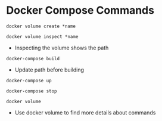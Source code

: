 # Docker Compose Commands

```
docker volume create *name
```

```
docker volume inspect *name
```
* Inspecting the volume shows the path

```
docker-compose build
```
* Update path before building

```
docker-compose up
```

```
docker-compose stop
```

```
docker volume
```
* Use docker volume to find more details about commands
